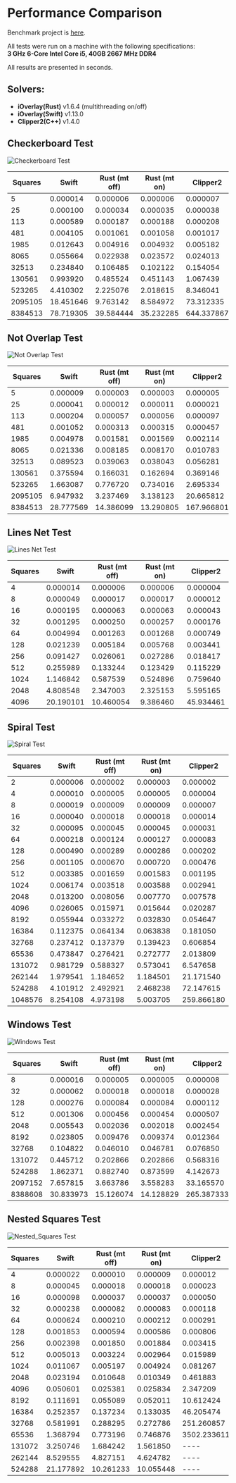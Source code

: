 # Performance Comparison

Benchmark project is [here](https://github.com/iShape-Rust/iOverlayPerformance).

All tests were run on a machine with the following specifications:  
**3 GHz 6-Core Intel Core i5, 40GB 2667 MHz DDR4**  

All results are presented in seconds.

## Solvers:

- **iOverlay(Rust)** v1.6.4 (multithreading on/off)
- **iOverlay(Swift)**  v1.13.0
- **Clipper2(C++)**  v1.4.0


## Checkerboard Test

![Checkerboard Test](test_0.svg)

| Squares | Swift        | Rust (mt off) | Rust (mt on) | Clipper2      |
|---------|--------------|---------------|--------------|---------------|
| 5       | 0.000014     | 0.000006      | 0.000006     | 0.000007      |
| 25      | 0.000100     | 0.000034      | 0.000035     | 0.000038      |
| 113     | 0.000589     | 0.000187      | 0.000188     | 0.000208      |
| 481     | 0.004105     | 0.001061      | 0.001058     | 0.001017      |
| 1985    | 0.012643     | 0.004916      | 0.004932     | 0.005182      |
| 8065    | 0.055664     | 0.022938      | 0.023572     | 0.024013      |
| 32513   | 0.234840     | 0.106485      | 0.102122     | 0.154054      |
| 130561  | 0.993920     | 0.485524      | 0.451143     | 1.067439      |
| 523265  | 4.410302     | 2.225076      | 2.018615     | 8.346041      |
| 2095105 | 18.451646    | 9.763142      | 8.584972     | 73.312335     |
| 8384513 | 78.719305    | 39.584444     | 35.232285    | 644.337867    |


## Not Overlap Test

![Not Overlap Test](test_1.svg)

| Squares | Swift        | Rust (mt off)      | Rust (mt on) | Clipper2      |
|---------|--------------|--------------------|--------------|---------------|
| 5       | 0.000009     | 0.000003           | 0.000003     | 0.000005      |
| 25      | 0.000041     | 0.000012           | 0.000011     | 0.000021      |
| 113     | 0.000204     | 0.000057           | 0.000056     | 0.000097      |
| 481     | 0.001052     | 0.000313           | 0.000315     | 0.000457      |
| 1985    | 0.004978     | 0.001581           | 0.001569     | 0.002114      |
| 8065    | 0.021336     | 0.008185           | 0.008170     | 0.010783      |
| 32513   | 0.089523     | 0.039063           | 0.038043     | 0.056281      |
| 130561  | 0.375594     | 0.166031           | 0.162694     | 0.369146      |
| 523265  | 1.663087     | 0.776720           | 0.734016     | 2.695334      |
| 2095105 | 6.947932     | 3.237469           | 3.138123     | 20.665812     |
| 8384513 | 28.777569    | 14.386099          | 13.290805    | 167.966801    |


## Lines Net Test

![Lines Net Test](test_2.svg)

| Squares | Swift        | Rust (mt off)      | Rust (mt on)   | Clipper2   |
|---------|--------------|--------------------|----------------|------------|
| 4       | 0.000014     | 0.000006           | 0.000006       | 0.000004   |
| 8       | 0.000049     | 0.000017           | 0.000017       | 0.000012   |
| 16      | 0.000195     | 0.000063           | 0.000063       | 0.000043   |
| 32      | 0.001295     | 0.000250           | 0.000257       | 0.000176   |
| 64      | 0.004994     | 0.001263           | 0.001268       | 0.000749   |
| 128     | 0.021239     | 0.005184           | 0.005768       | 0.003441   |
| 256     | 0.091427     | 0.026061           | 0.027286       | 0.018417   |
| 512     | 0.255989     | 0.133244           | 0.123429       | 0.115229   |
| 1024    | 1.146842     | 0.587539           | 0.524896       | 0.759640   |
| 2048    | 4.808548     | 2.347003           | 2.325153       | 5.595165   |
| 4096    | 20.190101    | 10.460054          | 9.386460       | 45.934461  |


## Spiral Test

![Spiral Test](test_3.svg)

| Squares | Swift      | Rust (mt off)   | Rust (mt on)  | Clipper2    |
|---------|------------|-----------------|---------------|-------------|
| 2       | 0.000006   | 0.000002        | 0.000003      | 0.000002    |
| 4       | 0.000010   | 0.000005        | 0.000005      | 0.000004    |
| 8       | 0.000019   | 0.000009        | 0.000009      | 0.000007    |
| 16      | 0.000040   | 0.000018        | 0.000018      | 0.000014    |
| 32      | 0.000095   | 0.000045        | 0.000045      | 0.000031    |
| 64      | 0.000218   | 0.000124        | 0.000127      | 0.000083    |
| 128     | 0.000490   | 0.000289        | 0.000286      | 0.000202    |
| 256     | 0.001105   | 0.000670        | 0.000720      | 0.000476    |
| 512     | 0.003385   | 0.001659        | 0.001583      | 0.001195    |
| 1024    | 0.006174   | 0.003518        | 0.003588      | 0.002941    |
| 2048    | 0.013200   | 0.008056        | 0.007770      | 0.007578    |
| 4096    | 0.026065   | 0.015971        | 0.015644      | 0.020287    |
| 8192    | 0.055944   | 0.033272        | 0.032830      | 0.054647    |
| 16384   | 0.112375   | 0.064134        | 0.063838      | 0.181050    |
| 32768   | 0.237412   | 0.137379        | 0.139423      | 0.606854    |
| 65536   | 0.473847   | 0.276421        | 0.272777      | 2.013809    |
| 131072  | 0.981729   | 0.588327        | 0.573041      | 6.547658    |
| 262144  | 1.979541   | 1.184652        | 1.184501      | 21.171540   |
| 524288  | 4.101912   | 2.492921        | 2.468238      | 72.147615   |
| 1048576 | 8.254108   | 4.973198        | 5.003705      | 259.866180  |

## Windows Test

![Windows Test](test_4.svg)

| Squares | Swift      | Rust (mt off) | Rust (mt on)  | Clipper2    |
|---------|------------|---------------|---------------|-------------|
| 8       | 0.000016   | 0.000005      | 0.000005      | 0.000008    |
| 32      | 0.000062   | 0.000018      | 0.000018      | 0.000028    |
| 128     | 0.000276   | 0.000084      | 0.000084      | 0.000112    |
| 512     | 0.001306   | 0.000456      | 0.000454      | 0.000507    |
| 2048    | 0.005543   | 0.002036      | 0.002018      | 0.002454    |
| 8192    | 0.023805   | 0.009476      | 0.009374      | 0.012364    |
| 32768   | 0.104822   | 0.046010      | 0.046781      | 0.076850    |
| 131072  | 0.445712   | 0.202866      | 0.202866      | 0.568316    |
| 524288  | 1.862371   | 0.882740      | 0.873599      | 4.142673    |
| 2097152 | 7.657815   | 3.663786      | 3.558283      | 33.165570   |
| 8388608 | 30.833973  | 15.126074     | 14.128829     | 265.387333  |

## Nested Squares Test

![Nested_Squares Test](test_5.svg)

| Squares | Swift      | Rust (mt off) | Rust (mt on) | Clipper2    |
|---------|------------|---------------|--------------|-------------|
| 4       | 0.000022   | 0.000010      | 0.000009     | 0.000012    |
| 8       | 0.000045   | 0.000018      | 0.000018     | 0.000023    |
| 16      | 0.000098   | 0.000037      | 0.000037     | 0.000050    |
| 32      | 0.000238   | 0.000082      | 0.000083     | 0.000118    |
| 64      | 0.000624   | 0.000210      | 0.000212     | 0.000291    |
| 128     | 0.001853   | 0.000594      | 0.000586     | 0.000806    |
| 256     | 0.002398   | 0.001850      | 0.001884     | 0.003415    |
| 512     | 0.005013   | 0.003224      | 0.002964     | 0.015989    |
| 1024    | 0.011067   | 0.005197      | 0.004924     | 0.081267    |
| 2048    | 0.023194   | 0.010648      | 0.010349     | 0.461883    |
| 4096    | 0.050601   | 0.025381      | 0.025834     | 2.347209    |
| 8192    | 0.111691   | 0.055089      | 0.052011     | 10.612424   |
| 16384   | 0.252357   | 0.137234      | 0.133035     | 46.205474   |
| 32768   | 0.581991   | 0.288295      | 0.272786     | 251.260857  |
| 65536   | 1.368794   | 0.773196      | 0.746876     | 3502.233611 |
| 131072  | 3.250746   | 1.684242      | 1.561850     | ----        |
| 262144  | 8.529555   | 4.827151      | 4.624782     | ----        |
| 524288  | 21.177892  | 10.261233     | 10.055448    | ----        |